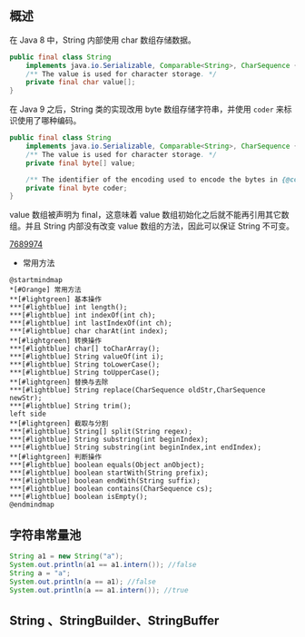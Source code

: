 ## 概述

在 Java 8 中，String 内部使用 char 数组存储数据。

```java
public final class String
    implements java.io.Serializable, Comparable<String>, CharSequence {
    /** The value is used for character storage. */
    private final char value[];
}
```

在 Java 9 之后，String 类的实现改用 byte 数组存储字符串，并使用 `coder` 来标识使用了哪种编码。

```java
public final class String
    implements java.io.Serializable, Comparable<String>, CharSequence {
    /** The value is used for character storage. */
    private final byte[] value;

    /** The identifier of the encoding used to encode the bytes in {@code value}. */
    private final byte coder;
}
```

value 数组被声明为 final，这意味着 value 数组初始化之后就不能再引用其它数组。并且 String 内部没有改变 value 数组的方法，因此可以保证 String 不可变。

[7689974](https://www.cnblogs.com/zhangyinhua/p/7689974.html)

- 常用方法

```plantuml
@startmindmap
*[#Orange] 常用方法
**[#lightgreen] 基本操作
***[#lightblue] int length();
***[#lightblue] int indexOf(int ch);
***[#lightblue] int lastIndexOf(int ch);
***[#lightblue] char charAt(int index);
**[#lightgreen] 转换操作
***[#lightblue] char[] toCharArray();
***[#lightblue] String valueOf(int i);
***[#lightblue] String toLowerCase();
***[#lightblue] String toUpperCase();
**[#lightgreen] 替换与去除
***[#lightblue] String replace(CharSequence oldStr,CharSequence newStr);
***[#lightblue] String trim();
left side
**[#lightgreen] 截取与分割
***[#lightblue] String[] split(String regex);
***[#lightblue] String substring(int beginIndex);
***[#lightblue] String substring(int beginIndex,int endIndex);
**[#lightgreen] 判断操作
***[#lightblue] boolean equals(Object anObject);
***[#lightblue] boolean startWith(String prefix);
***[#lightblue] boolean endWith(String suffix);
***[#lightblue] boolean contains(CharSequence cs);
***[#lightblue] boolean isEmpty();
@endmindmap
```

## 字符串常量池

```java
String a1 = new String("a");
System.out.println(a1 == a1.intern()); //false
String a = "a";
System.out.println(a == a1); //false
System.out.println(a == a1.intern()); //true
```



## String 、StringBuilder、StringBuffer



